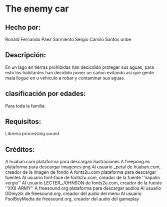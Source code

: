  # The enemy car
## Hecho por:
Ronald Fernando Páez Sarmiento
Sergio Camilo Santos uribe
## Descripción:
En un lago en tierras prohibidas han decicdido proteger sus aguas, para esto los habitantes han decidido poner un cañon evitando asi que gente mala llegue en u vehiculo a robar y contaminar sus aguas.
## clasificación por edades:
Para toda la familia.
## Requisitos:
Librería processing.sound

## Créditos:
A huaban.com plataforma para descargan ilustraciones
A freepong.es plataforma para descargar imagenes png
Al usuario _petal de huaban.com, creador de la imagen de fondo
A fonts2u.com plataforma para descargar fuentes
Al usuario font-face de fonts2u.com, creador de la fuente ''napalm vergio''
 Al usuario LECTER_JOHNSON de fonts2u.com, creador de la fuente ''XXII-ARMY''
 A freesound.org plataforma para descargar audios
 Al usuario DDmyzik de freesound.org, creador del audio del menu
 Al usuario FoolBoyMedia de freesound.org, creador del audio del gameplay
